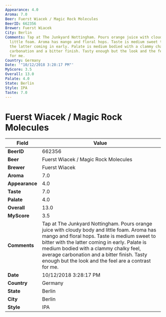 ```yaml
---
Appearance: 4.0
Aroma: 7.0
Beer: Fuerst Wiacek / Magic Rock Molecules
BeerID: 662356
Brewer: Fuerst Wiacek
City: Berlin
Comments: Tap at The Junkyard Nottingham. Pours orange juice with cloudy body and
  little foam. Aroma has mango and floral hops. Taste is medium sweet to bitter with
  the latter coming in early. Palate is medium bodied with a clammy chalky feel, average
  carbonation and a bitter finish. Tasty enough but the look and the feel are a contrast
  for me.
Country: Germany
Date: '"10/12/2018 3:28:17 PM"'
MyScore: 3.5
Overall: 13.0
Palate: 4.0
State: Berlin
Style: IPA
Taste: 7.0
---
```


# Fuerst Wiacek / Magic Rock Molecules

| Field         | Value |
|---------------|-------|
| **BeerID** | 662356 |
| **Beer** | Fuerst Wiacek / Magic Rock Molecules |
| **Brewer** | Fuerst Wiacek |
| **Aroma** | 7.0 |
| **Appearance** | 4.0 |
| **Taste** | 7.0 |
| **Palate** | 4.0 |
| **Overall** | 13.0 |
| **MyScore** | 3.5 |
| **Comments** | Tap at The Junkyard Nottingham. Pours orange juice with cloudy body and little foam. Aroma has mango and floral hops. Taste is medium sweet to bitter with the latter coming in early. Palate is medium bodied with a clammy chalky feel, average carbonation and a bitter finish. Tasty enough but the look and the feel are a contrast for me. |
| **Date** | 10/12/2018 3:28:17 PM |
| **Country** | Germany |
| **State** | Berlin |
| **City** | Berlin |
| **Style** | IPA |

